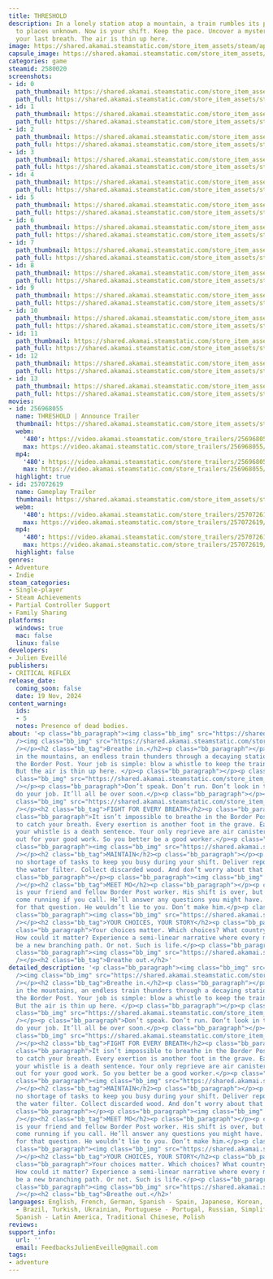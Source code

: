 ```yaml
---
title: THRESHOLD
description: In a lonely station atop a mountain, a train rumbles its precious cargo
  to places unknown. Now is your shift. Keep the pace. Uncover a mystery. Fight for
  your last breath. The air is thin up here.
image: https://shared.akamai.steamstatic.com/store_item_assets/steam/apps/2580020/header.jpg?t=1732046526
capsule_image: https://shared.akamai.steamstatic.com/store_item_assets/steam/apps/2580020/capsule_231x87.jpg?t=1732046526
categories: game
steamid: 2580020
screenshots:
- id: 0
  path_thumbnail: https://shared.akamai.steamstatic.com/store_item_assets/steam/apps/2580020/ss_c3e4f39e2e26f38b57a5fc3be6a476a0b58738c8.600x338.jpg?t=1732046526
  path_full: https://shared.akamai.steamstatic.com/store_item_assets/steam/apps/2580020/ss_c3e4f39e2e26f38b57a5fc3be6a476a0b58738c8.1920x1080.jpg?t=1732046526
- id: 1
  path_thumbnail: https://shared.akamai.steamstatic.com/store_item_assets/steam/apps/2580020/ss_ef9099539b0e2cdb3bfc080673471551f522834b.600x338.jpg?t=1732046526
  path_full: https://shared.akamai.steamstatic.com/store_item_assets/steam/apps/2580020/ss_ef9099539b0e2cdb3bfc080673471551f522834b.1920x1080.jpg?t=1732046526
- id: 2
  path_thumbnail: https://shared.akamai.steamstatic.com/store_item_assets/steam/apps/2580020/ss_8450806a4dd505580ae02be87ee71d2d9f33a4c9.600x338.jpg?t=1732046526
  path_full: https://shared.akamai.steamstatic.com/store_item_assets/steam/apps/2580020/ss_8450806a4dd505580ae02be87ee71d2d9f33a4c9.1920x1080.jpg?t=1732046526
- id: 3
  path_thumbnail: https://shared.akamai.steamstatic.com/store_item_assets/steam/apps/2580020/ss_6f819cba45ce27e4efc3c6ec1a5c1d596868b6cd.600x338.jpg?t=1732046526
  path_full: https://shared.akamai.steamstatic.com/store_item_assets/steam/apps/2580020/ss_6f819cba45ce27e4efc3c6ec1a5c1d596868b6cd.1920x1080.jpg?t=1732046526
- id: 4
  path_thumbnail: https://shared.akamai.steamstatic.com/store_item_assets/steam/apps/2580020/ss_0ca4a53deaf7b2e824aa5fd3a634ce21b2f399ba.600x338.jpg?t=1732046526
  path_full: https://shared.akamai.steamstatic.com/store_item_assets/steam/apps/2580020/ss_0ca4a53deaf7b2e824aa5fd3a634ce21b2f399ba.1920x1080.jpg?t=1732046526
- id: 5
  path_thumbnail: https://shared.akamai.steamstatic.com/store_item_assets/steam/apps/2580020/ss_c7d6094e251144236ba0bd32f8c6f6fee84cb752.600x338.jpg?t=1732046526
  path_full: https://shared.akamai.steamstatic.com/store_item_assets/steam/apps/2580020/ss_c7d6094e251144236ba0bd32f8c6f6fee84cb752.1920x1080.jpg?t=1732046526
- id: 6
  path_thumbnail: https://shared.akamai.steamstatic.com/store_item_assets/steam/apps/2580020/ss_937a5b0446e12b129797329b1fda593403cfe22c.600x338.jpg?t=1732046526
  path_full: https://shared.akamai.steamstatic.com/store_item_assets/steam/apps/2580020/ss_937a5b0446e12b129797329b1fda593403cfe22c.1920x1080.jpg?t=1732046526
- id: 7
  path_thumbnail: https://shared.akamai.steamstatic.com/store_item_assets/steam/apps/2580020/ss_163f750a9538598206e654777531b21f6476dd9f.600x338.jpg?t=1732046526
  path_full: https://shared.akamai.steamstatic.com/store_item_assets/steam/apps/2580020/ss_163f750a9538598206e654777531b21f6476dd9f.1920x1080.jpg?t=1732046526
- id: 8
  path_thumbnail: https://shared.akamai.steamstatic.com/store_item_assets/steam/apps/2580020/ss_375a2da3d11ceea309b78eb51024f9e9d38ada1a.600x338.jpg?t=1732046526
  path_full: https://shared.akamai.steamstatic.com/store_item_assets/steam/apps/2580020/ss_375a2da3d11ceea309b78eb51024f9e9d38ada1a.1920x1080.jpg?t=1732046526
- id: 9
  path_thumbnail: https://shared.akamai.steamstatic.com/store_item_assets/steam/apps/2580020/ss_52f40d3b9a207896a1e8899600e311522ec3b98e.600x338.jpg?t=1732046526
  path_full: https://shared.akamai.steamstatic.com/store_item_assets/steam/apps/2580020/ss_52f40d3b9a207896a1e8899600e311522ec3b98e.1920x1080.jpg?t=1732046526
- id: 10
  path_thumbnail: https://shared.akamai.steamstatic.com/store_item_assets/steam/apps/2580020/ss_d5b57bac71846b6ecb0b52166d257e5abbd47d68.600x338.jpg?t=1732046526
  path_full: https://shared.akamai.steamstatic.com/store_item_assets/steam/apps/2580020/ss_d5b57bac71846b6ecb0b52166d257e5abbd47d68.1920x1080.jpg?t=1732046526
- id: 11
  path_thumbnail: https://shared.akamai.steamstatic.com/store_item_assets/steam/apps/2580020/ss_bb9df9d4517714efe9aec1d4ab6f15f03fcf5d58.600x338.jpg?t=1732046526
  path_full: https://shared.akamai.steamstatic.com/store_item_assets/steam/apps/2580020/ss_bb9df9d4517714efe9aec1d4ab6f15f03fcf5d58.1920x1080.jpg?t=1732046526
- id: 12
  path_thumbnail: https://shared.akamai.steamstatic.com/store_item_assets/steam/apps/2580020/ss_27578921a515196b32431399dec2aac7aae3b690.600x338.jpg?t=1732046526
  path_full: https://shared.akamai.steamstatic.com/store_item_assets/steam/apps/2580020/ss_27578921a515196b32431399dec2aac7aae3b690.1920x1080.jpg?t=1732046526
- id: 13
  path_thumbnail: https://shared.akamai.steamstatic.com/store_item_assets/steam/apps/2580020/ss_c3dfc1454280db999ab7741f0c74fb75d470e26b.600x338.jpg?t=1732046526
  path_full: https://shared.akamai.steamstatic.com/store_item_assets/steam/apps/2580020/ss_c3dfc1454280db999ab7741f0c74fb75d470e26b.1920x1080.jpg?t=1732046526
movies:
- id: 256968055
  name: THRESHOLD | Announce Trailer
  thumbnail: https://shared.akamai.steamstatic.com/store_item_assets/steam/apps/256968055/movie.293x165.jpg?t=1707479962
  webm:
    '480': https://video.akamai.steamstatic.com/store_trailers/256968055/movie480_vp9.webm?t=1707479962
    max: https://video.akamai.steamstatic.com/store_trailers/256968055/movie_max_vp9.webm?t=1707479962
  mp4:
    '480': https://video.akamai.steamstatic.com/store_trailers/256968055/movie480.mp4?t=1707479962
    max: https://video.akamai.steamstatic.com/store_trailers/256968055/movie_max.mp4?t=1707479962
  highlight: true
- id: 257072619
  name: Gameplay Trailer
  thumbnail: https://shared.akamai.steamstatic.com/store_item_assets/steam/apps/257072619/627cdaaba8ee351cae8e942a5323a6ec2d86e9df/movie_600x337.jpg?t=1732034795
  webm:
    '480': https://video.akamai.steamstatic.com/store_trailers/257072619/movie480_vp9.webm?t=1732034795
    max: https://video.akamai.steamstatic.com/store_trailers/257072619/movie_max_vp9.webm?t=1732034795
  mp4:
    '480': https://video.akamai.steamstatic.com/store_trailers/257072619/movie480.mp4?t=1732034795
    max: https://video.akamai.steamstatic.com/store_trailers/257072619/movie_max.mp4?t=1732034795
  highlight: false
genres:
- Adventure
- Indie
steam_categories:
- Single-player
- Steam Achievements
- Partial Controller Support
- Family Sharing
platforms:
  windows: true
  mac: false
  linux: false
developers:
- Julien Eveillé
publishers:
- CRITICAL REFLEX
release_date:
  coming_soon: false
  date: 19 Nov, 2024
content_warning:
  ids:
  - 5
  notes: Presence of dead bodies.
about: '<p class="bb_paragraph"><img class="bb_img" src="https://shared.akamai.steamstatic.com/store_item_assets/steam/apps/2580020/extras/EN-QR.png?t=1732046526"
  /><img class="bb_img" src="https://shared.akamai.steamstatic.com/store_item_assets/steam/apps/2580020/extras/1_Threshold.gif?t=1732046526"
  /></p><h2 class="bb_tag">Breathe in.</h2><p class="bb_paragraph"></p><p class="bb_paragraph">High
  in the mountains, an endless train thunders through a decaying station. This is
  the Border Post. Your job is simple: blow a whistle to keep the train on schedule.
  But the air is thin up here. </p><p class="bb_paragraph"></p><p class="bb_paragraph"><img
  class="bb_img" src="https://shared.akamai.steamstatic.com/store_item_assets/steam/apps/2580020/extras/2_Oxihold.gif?t=1732046526"
  /></p><p class="bb_paragraph">Don’t speak. Don’t run. Don’t look in the train. Just
  do your job. It’ll all be over soon.</p><p class="bb_paragraph"></p><p class="bb_paragraph"><img
  class="bb_img" src="https://shared.akamai.steamstatic.com/store_item_assets/steam/apps/2580020/extras/3_Toilethold.gif?t=1732046526"
  /></p><h2 class="bb_tag">FIGHT FOR EVERY BREATH</h2><p class="bb_paragraph"></p><p
  class="bb_paragraph">It isn’t impossible to breathe in the Border Post. Just impossible
  to catch your breath. Every exertion is another foot in the grave. Each blow of
  your whistle is a death sentence. Your only reprieve are air canisters rationed
  out for your good work. So you better be a good worker.</p><p class="bb_paragraph"></p><p
  class="bb_paragraph"><img class="bb_img" src="https://shared.akamai.steamstatic.com/store_item_assets/steam/apps/2580020/extras/4_Treehold.gif?t=1732046526"
  /></p><h2 class="bb_tag">MAINTAIN</h2><p class="bb_paragraph"></p><p class="bb_paragraph">There’s
  no shortage of tasks to keep you busy during your shift. Deliver reports. Clean
  the water filter. Collect discarded wood. And don’t worry about that smell.</p><p
  class="bb_paragraph"></p><p class="bb_paragraph"><img class="bb_img" src="https://shared.akamai.steamstatic.com/store_item_assets/steam/apps/2580020/extras/5_Mohold.gif?t=1732046526"
  /></p><h2 class="bb_tag">MEET MO</h2><p class="bb_paragraph"></p><p class="bb_paragraph">Mo
  is your friend and fellow Border Post worker. His shift is over, but he’ll happily
  come running if you call. He’ll answer any questions you might have. Well, except
  for that question. He wouldn’t lie to you. Don’t make him.</p><p class="bb_paragraph"></p><p
  class="bb_paragraph"><img class="bb_img" src="https://shared.akamai.steamstatic.com/store_item_assets/steam/apps/2580020/extras/6_Runhold.gif?t=1732046526"
  /></p><h2 class="bb_tag">YOUR CHOICES, YOUR STORY</h2><p class="bb_paragraph"></p><p
  class="bb_paragraph">Your choices matter. Which choices? What country are you from?
  How could it matter? Experience a semi-linear narrative where every moment could
  be a new branching path. Or not. Such is life.</p><p class="bb_paragraph"></p><p
  class="bb_paragraph"><img class="bb_img" src="https://shared.akamai.steamstatic.com/store_item_assets/steam/apps/2580020/extras/7_Secrethold.gif?t=1732046526"
  /></p><h2 class="bb_tag">Breathe out.</h2>'
detailed_description: '<p class="bb_paragraph"><img class="bb_img" src="https://shared.akamai.steamstatic.com/store_item_assets/steam/apps/2580020/extras/EN-QR.png?t=1732046526"
  /><img class="bb_img" src="https://shared.akamai.steamstatic.com/store_item_assets/steam/apps/2580020/extras/1_Threshold.gif?t=1732046526"
  /></p><h2 class="bb_tag">Breathe in.</h2><p class="bb_paragraph"></p><p class="bb_paragraph">High
  in the mountains, an endless train thunders through a decaying station. This is
  the Border Post. Your job is simple: blow a whistle to keep the train on schedule.
  But the air is thin up here. </p><p class="bb_paragraph"></p><p class="bb_paragraph"><img
  class="bb_img" src="https://shared.akamai.steamstatic.com/store_item_assets/steam/apps/2580020/extras/2_Oxihold.gif?t=1732046526"
  /></p><p class="bb_paragraph">Don’t speak. Don’t run. Don’t look in the train. Just
  do your job. It’ll all be over soon.</p><p class="bb_paragraph"></p><p class="bb_paragraph"><img
  class="bb_img" src="https://shared.akamai.steamstatic.com/store_item_assets/steam/apps/2580020/extras/3_Toilethold.gif?t=1732046526"
  /></p><h2 class="bb_tag">FIGHT FOR EVERY BREATH</h2><p class="bb_paragraph"></p><p
  class="bb_paragraph">It isn’t impossible to breathe in the Border Post. Just impossible
  to catch your breath. Every exertion is another foot in the grave. Each blow of
  your whistle is a death sentence. Your only reprieve are air canisters rationed
  out for your good work. So you better be a good worker.</p><p class="bb_paragraph"></p><p
  class="bb_paragraph"><img class="bb_img" src="https://shared.akamai.steamstatic.com/store_item_assets/steam/apps/2580020/extras/4_Treehold.gif?t=1732046526"
  /></p><h2 class="bb_tag">MAINTAIN</h2><p class="bb_paragraph"></p><p class="bb_paragraph">There’s
  no shortage of tasks to keep you busy during your shift. Deliver reports. Clean
  the water filter. Collect discarded wood. And don’t worry about that smell.</p><p
  class="bb_paragraph"></p><p class="bb_paragraph"><img class="bb_img" src="https://shared.akamai.steamstatic.com/store_item_assets/steam/apps/2580020/extras/5_Mohold.gif?t=1732046526"
  /></p><h2 class="bb_tag">MEET MO</h2><p class="bb_paragraph"></p><p class="bb_paragraph">Mo
  is your friend and fellow Border Post worker. His shift is over, but he’ll happily
  come running if you call. He’ll answer any questions you might have. Well, except
  for that question. He wouldn’t lie to you. Don’t make him.</p><p class="bb_paragraph"></p><p
  class="bb_paragraph"><img class="bb_img" src="https://shared.akamai.steamstatic.com/store_item_assets/steam/apps/2580020/extras/6_Runhold.gif?t=1732046526"
  /></p><h2 class="bb_tag">YOUR CHOICES, YOUR STORY</h2><p class="bb_paragraph"></p><p
  class="bb_paragraph">Your choices matter. Which choices? What country are you from?
  How could it matter? Experience a semi-linear narrative where every moment could
  be a new branching path. Or not. Such is life.</p><p class="bb_paragraph"></p><p
  class="bb_paragraph"><img class="bb_img" src="https://shared.akamai.steamstatic.com/store_item_assets/steam/apps/2580020/extras/7_Secrethold.gif?t=1732046526"
  /></p><h2 class="bb_tag">Breathe out.</h2>'
languages: English, French, German, Spanish - Spain, Japanese, Korean, Portuguese
  - Brazil, Turkish, Ukrainian, Portuguese - Portugal, Russian, Simplified Chinese,
  Spanish - Latin America, Traditional Chinese, Polish
reviews:
support_info:
  url: ''
  email: FeedbacksJulienEveille@gmail.com
tags:
- adventure
---
```

